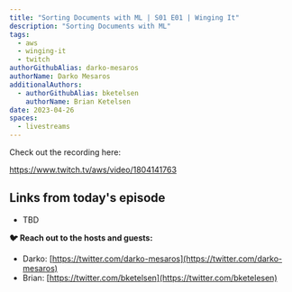 ```yaml
---
title: "Sorting Documents with ML | S01 E01 | Winging It"
description: "Sorting Documents with ML"
tags:
  - aws
  - winging-it
  - twitch
authorGithubAlias: darko-mesaros
authorName: Darko Mesaros
additionalAuthors: 
  - authorGithubAlias: bketelsen
    authorName: Brian Ketelsen
date: 2023-04-26
spaces:
  - livestreams
---
```


Check out the recording here:

https://www.twitch.tv/aws/video/1804141763

## Links from today's episode

* TBD

**🐦 Reach out to the hosts and guests:**

- Darko: [https://twitter.com/darko-mesaros](https://twitter.com/darko-mesaros)
- Brian: [https://twitter.com/bketelsen](https://twitter.com/bketelesen)
